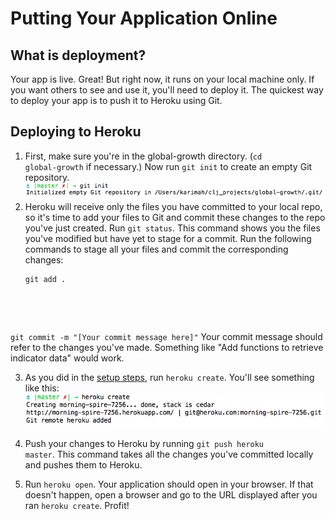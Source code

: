 Putting Your Application Online
===============================

What is deployment?
-----------------
Your app is live. Great! But right now, it runs on your local machine only. If you want others to see and use it, you'll need to deploy it. The quickest way to deploy your app is to push it to Heroku using Git.

Deploying to Heroku
-----------------
1. First, make sure you're in the global-growth directory. (<code>cd global-growth</code> if necessary.) Now run <code>git init</code> to create an empty Git repository.
![git init](img/deploy-git-init.png)
2. Heroku will receive only the files you have committed to your local repo, so it's time to add your files to Git and commit these changes to the repo you've just created.
Run <code>git status</code>. This command shows you the files you've modified but have yet to stage for a commit. Run the following commands to stage all your files and commit the corresponding changes:
	<pre><code>git add .
git commit -m "[Your commit message here]"</code></pre>
Your commit message should refer to the changes you've made. Something like "Add functions to retrieve indicator data" would work.

3. As you did in the [setup steps](https://github.com/ClojureBridge/curriculum/blob/master/outline/setup_osx.md), run <code>heroku create</code>. You'll see something like this:
![heroku create](img/deploy-heroku-create.png)
4. Push your changes to Heroku by running <code>git push heroku master</code>. This command takes all the changes you've committed locally and pushes them to Heroku.

5. Run <code>heroku open</code>. Your application should open in your browser. If that doesn't happen, open a browser and go to the URL displayed after you ran <code>heroku create</code>. Profit!